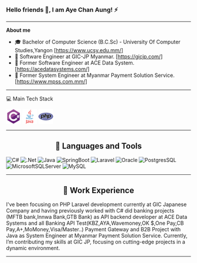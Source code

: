 ### Hello friends 👋, I am Aye Chan Aung! ⚡

---
**About me**

- 🎓 Bachelor of Computer Science (B.C.Sc) - University Of Computer Studies,Yangon [https://www.ucsy.edu.mm/]
- 💼 Software Engineer at GIC-JP Myanmar. [https://gicjp.com/]
- 💼 Former Software Engineer at ACE Data System. [https://acedatasystems.com/]
- 💼 Former System Engineer at Myanmar Payment Solution Service.[https://www.mpss.com.mm/]
  
------
💻 Main Tech Stack

<img src="https://github.com/devicons/devicon/blob/master/icons/csharp/csharp-original.svg" alt="csharp logo" width="40" height="40" /> <img src="https://github.com/devicons/devicon/blob/master/icons/java/java-original-wordmark.svg" alt="dotnet logo" width="40" height="40" /> <img src="https://github.com/devicons/devicon/blob/master/icons/php/php-original.svg" alt="JavaScript logo" width="40" height="40" /> 

------

<h2 align="center"> 🔭 Languages and Tools</h2>

![C#](https://img.shields.io/badge/c%23-%23239120.svg?style=for-the-badge&logo=c-sharp&logoColor=white)
![.Net](https://img.shields.io/badge/.NET-5C2D91?style=for-the-badge&logo=.net&logoColor=white)
![Java](https://img.shields.io/badge/Java-ED8B00?style=for-the-badge&logo=openjdk&logoColor=white)
![SpringBoot](https://img.shields.io/badge/SpringBoot-6DB33F?style=flat-square&logo=Spring&logoColor=white)
![Laravel](https://img.shields.io/badge/Laravel-v8-FF2D20?style=for-the-badge&logo=php&logoColor=white)
![Oracle](https://img.shields.io/badge/Oracle-F80000?style=for-the-badge&logo=oracle&logoColor=white)
![PostgresSQL](https://img.shields.io/badge/postgresql-4169e1?style=for-the-badge&logo=postgresql&logoColor=white)
![MicrosoftSQLServer](https://img.shields.io/badge/Microsoft%20SQL%20Sever-CC2927?style=for-the-badge&logo=microsoft%20sql%20server&logoColor=white)
![MySQL](https://img.shields.io/badge/mysql-%2300f.svg?style=for-the-badge&logo=mysql&logoColor=white)

------

<h2 align="center"> 🌱 Work Experience</h2>
 I've been focusing on PHP Laravel development currently at GIC Japanese Company and having previously worked with C# did banking projects (MFTB bank,Innwa Bank,GTB Bank) as API backend developer at ACE Data Systems and all Banking API Test(KBZ,AYA,Wavemoney,OK $,One Pay,CB Pay,A+,MoMoney,Visa/Master..) Payment Gateway and B2B Project with Java as System Engineer at Myanmar Payment Solution Service. Currently, I’m contributing my skills at GIC JP, focusing on cutting-edge projects in a dynamic environment.
 
------
<!---
ayechanaung-gic/ayechanaung-gic is a ✨ special ✨ repository because its `README.md` (this file) appears on your GitHub profile.
You can click the Preview link to take a look at your changes.
--->
